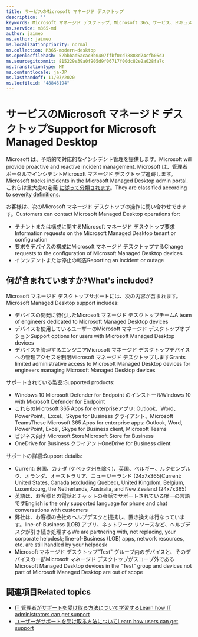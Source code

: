 ```yaml
---
title: サービスのMicrosoft マネージド デスクトップ
description: ''
keywords: Microsoft マネージド デスクトップ、Microsoft 365、サービス、ドキュメント
ms.service: m365-md
author: jaimeo
ms.author: jaimeo
ms.localizationpriority: normal
ms.collection: M365-modern-desktop
ms.openlocfilehash: 52bbbad5acac3b0407ffbf0cd78888d74cfb05d3
ms.sourcegitcommit: 815229e39a0f905d9f06717f00dc82e2a028fa7c
ms.translationtype: MT
ms.contentlocale: ja-JP
ms.lasthandoff: 11/03/2020
ms.locfileid: "48846194"
---
```

# <a name="support-for-microsoft-managed-desktop"></a><span data-ttu-id="ef03a-103">サービスのMicrosoft マネージド デスクトップ</span><span class="sxs-lookup"><span data-stu-id="ef03a-103">Support for Microsoft Managed Desktop</span></span>

<span data-ttu-id="ef03a-104">Microsoft は、予防的で対応的なインシデント管理を提供します。</span><span class="sxs-lookup"><span data-stu-id="ef03a-104">Microsoft will provide proactive and reactive incident management.</span></span> <span data-ttu-id="ef03a-105">Microsoft は、管理者ポータルでインシデントMicrosoft マネージド デスクトップ追跡します。</span><span class="sxs-lookup"><span data-stu-id="ef03a-105">Microsoft tracks incidents in the Microsoft Managed Desktop admin portal.</span></span> <span data-ttu-id="ef03a-106">これらは重大度の定義 [に従って分類されます](../working-with-managed-desktop/admin-support.md#sev)。</span><span class="sxs-lookup"><span data-stu-id="ef03a-106">They are classified according to [severity definitions](../working-with-managed-desktop/admin-support.md#sev).</span></span>

<span data-ttu-id="ef03a-107">お客様は、次のMicrosoft マネージド デスクトップの操作に問い合わせできます。</span><span class="sxs-lookup"><span data-stu-id="ef03a-107">Customers can contact Microsoft Managed Desktop operations for:</span></span>
- <span data-ttu-id="ef03a-108">テナントまたは構成に関するMicrosoft マネージド デスクトップ要求</span><span class="sxs-lookup"><span data-stu-id="ef03a-108">Information requests on the Microsoft Managed Desktop tenant or configuration</span></span>
- <span data-ttu-id="ef03a-109">要求をデバイスの構成にMicrosoft マネージド デスクトップする</span><span class="sxs-lookup"><span data-stu-id="ef03a-109">Change requests to the configuration of Microsoft Managed Desktop devices</span></span>
- <span data-ttu-id="ef03a-110">インシデントまたは停止の報告</span><span class="sxs-lookup"><span data-stu-id="ef03a-110">Reporting an incident or outage</span></span>

## <a name="whats-included"></a><span data-ttu-id="ef03a-111">何が含まれていますか?</span><span class="sxs-lookup"><span data-stu-id="ef03a-111">What's included?</span></span>

<span data-ttu-id="ef03a-112">Microsoft マネージド デスクトップサポートには、次の内容が含まれます。</span><span class="sxs-lookup"><span data-stu-id="ef03a-112">Microsoft Managed Desktop support includes:</span></span>

- <span data-ttu-id="ef03a-113">デバイスの開発に特化したMicrosoft マネージド デスクトップチーム</span><span class="sxs-lookup"><span data-stu-id="ef03a-113">A team of engineers dedicated to Microsoft Managed Desktop devices</span></span>
- <span data-ttu-id="ef03a-114">デバイスを使用しているユーザーのMicrosoft マネージド デスクトップオプション</span><span class="sxs-lookup"><span data-stu-id="ef03a-114">Support options for users with Microsoft Managed Desktop devices</span></span>
- <span data-ttu-id="ef03a-115">デバイスを管理するエンジニアMicrosoft マネージド デスクトップデバイスへの管理アクセスを制限Microsoft マネージド デスクトップします</span><span class="sxs-lookup"><span data-stu-id="ef03a-115">Grants limited administrative access to Microsoft Managed Desktop devices for engineers managing Microsoft Managed Desktop devices</span></span> 

<span data-ttu-id="ef03a-116">サポートされている製品:</span><span class="sxs-lookup"><span data-stu-id="ef03a-116">Supported products:</span></span>

- <span data-ttu-id="ef03a-117">Windows 10 Microsoft Defender for Endpoint のインストール</span><span class="sxs-lookup"><span data-stu-id="ef03a-117">Windows 10 with Microsoft Defender for Endpoint</span></span>
- <span data-ttu-id="ef03a-118">これらのMicrosoft 365 Apps for enterpriseアプリ: Outlook、Word、PowerPoint、Excel、Skype for Business クライアント、Microsoft Teams</span><span class="sxs-lookup"><span data-stu-id="ef03a-118">These Microsoft 365 Apps for enterprise apps: Outlook, Word, PowerPoint, Excel, Skype for Business client, Microsoft Teams</span></span> 
- <span data-ttu-id="ef03a-119">ビジネス向け Microsoft Store</span><span class="sxs-lookup"><span data-stu-id="ef03a-119">Microsoft Store for Business</span></span> 
- <span data-ttu-id="ef03a-120">OneDrive for Business クライアント</span><span class="sxs-lookup"><span data-stu-id="ef03a-120">OneDrive for Business client</span></span> 

<span data-ttu-id="ef03a-121">サポートの詳細:</span><span class="sxs-lookup"><span data-stu-id="ef03a-121">Support details:</span></span>

- <span data-ttu-id="ef03a-122">Current: 米国、カナダ (ケベック州を除く)、英国、ベルギー、ルクセンブルク、オランダ、オーストラリア、ニュージーランド (24x7x365)</span><span class="sxs-lookup"><span data-stu-id="ef03a-122">Current: United States, Canada (excluding Quebec), United Kingdom, Belgium, Luxembourg, the Netherlands, Australia, and New Zealand (24x7x365)</span></span> 
- <span data-ttu-id="ef03a-123">英語は、お客様との電話とチャットの会話でサポートされている唯一の言語です</span><span class="sxs-lookup"><span data-stu-id="ef03a-123">English is the only supported language for phone and chat conversations with customers</span></span> 
- <span data-ttu-id="ef03a-124">弊社は、お客様の会社のヘルプデスクと提携し、置き換えは行なっています。line-of-Business (LOB) アプリ、ネットワーク リソースなど、ヘルプデスクが引き続き処理する</span><span class="sxs-lookup"><span data-stu-id="ef03a-124">We are partnering with, not replacing, your corporate helpdesk; line-of-Business (LOB) apps, network resources, etc. are still handled by your helpdesk</span></span> 
- <span data-ttu-id="ef03a-125">Microsoft マネージド デスクトップ"Test" グループ内のデバイスと、そのデバイスの一部Microsoft マネージド デスクトップがスコープ外である</span><span class="sxs-lookup"><span data-stu-id="ef03a-125">Microsoft Managed Desktop devices in the "Test" group and devices not part of Microsoft Managed Desktop are out of scope</span></span> 


## <a name="related-topics"></a><span data-ttu-id="ef03a-126">関連項目</span><span class="sxs-lookup"><span data-stu-id="ef03a-126">Related topics</span></span>

- [<span data-ttu-id="ef03a-127">IT 管理者がサポートを受け取る方法について学習する</span><span class="sxs-lookup"><span data-stu-id="ef03a-127">Learn how IT administrators can get support</span></span>](../working-with-managed-desktop/admin-support.md)
- [<span data-ttu-id="ef03a-128">ユーザーがサポートを受け取る方法について</span><span class="sxs-lookup"><span data-stu-id="ef03a-128">Learn how users can get support</span></span>](../working-with-managed-desktop/end-user-support.md)
